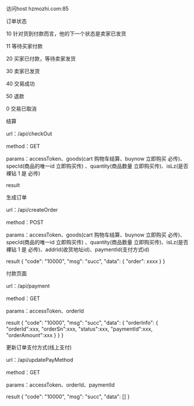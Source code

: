 访问host hzmozhi.com:85

订单状态

10  针对货到付款而言，他的下一个状态是卖家已发货

11  等待买家付款

20  买家已付款，等待卖家发货

30  卖家已发货

40  交易成功

50  退款

0   交易已取消

结算

url：/api/checkOut

method：GET

params：accessToken、goods(cart 购物车结算、buynow 立即购买  必传)、specId(商品的唯一id  立即购买传) 、quantity(商品数量  立即购买传)、isLz(是否裸钻 1 是  必传)

result



生成订单

url：/api/createOrder

method：POST

params：accessToken、goods(cart 购物车结算、buynow 立即购买  必传)、specId(商品的唯一id  立即购买传) 、quantity(商品数量  立即购买传)、isLz(是否裸钻 1 是  必传)、addrId(收货地址id)、paymentId(支付方式id)

result
{
    "code": "10000",
    "msg": "succ",
    "data": {
        "order": xxxx
    }
}


付款页面

url：/api/payment

method：GET

params：accessToken、orderId

result
{
    "code": "10000",
    "msg": "succ",
    "data": {
        "orderInfo": {
            "orderId":xxx,
            "orderSn":xxx,
            "status":xxx,
            "paymentId":xxx,
            "orderAmount":xxx
        }
    }
}


更新订单支付方式(线上支付)


url：/api/updatePayMethod

method：GET

params：accessToken、orderId、paymentId

result
{
    "code": "10000",
    "msg": "succ",
    "data": []
}